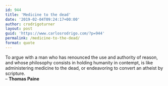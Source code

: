 ```yaml
---
id: 944
title: 'Medicine to the dead'
date: '2019-02-04T09:24:17+00:00'
author: crodrigoturner
layout: post
guid: 'https://www.carlosrodrigo.com/?p=944'
permalink: /medicine-to-the-dead/
format: quote
---
```


To argue with a man who has renounced the use and authority of reason, and whose philosophy consists in holding humanity in contempt, is like administering medicine to the dead, or endeavoring to convert an atheist by scripture.  
– **Thomas Paine**